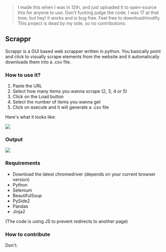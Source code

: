 > I made this when I was in 12th, and just uploaded it to open-source this for anyone to use. Don't fucking judge the code. I was 17 at that time, but hey! it works and is bug free. Feel free to download/modify. This project is dead by my side, so no contributions. 

## Scrappr

Scrappr is a GUI based web scrapper written in python. You basically point and click to visually scrape elements from the website and it automatically downloads them into a .csv file.

### How to use it?

1.  Paste the URL
2.  Select how many items you wanna scrape (2, 3, 4 or 5)
3.  Click on the Load button
4.  Select the number of items you wanna get
5.  Click on execute and it will generate a .csv file

Here's what it looks like:

![](https://33333.cdn.cke-cs.com/kSW7V9NHUXugvhoQeFaf/images/8d84268fa4d9404b06a18f340b17497b1d7dd3b2b8330541.png)

### Output

![](https://33333.cdn.cke-cs.com/kSW7V9NHUXugvhoQeFaf/images/93acb2ddb835a648c9ad7e19706967fa04077707a321af22.png)

### Requirements

*   Download the latest chromedriver (depends on your current browser version)
*   Python
*   Selenium
*   BeautifulSoup
*   PySide2
*   Pandas
*   Jinja2

(The code is using JS to prevent redirects to another page)

### How to contribute

Don't.
